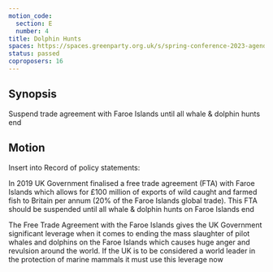 ```yaml
---
motion_code:
  section: E
  number: 4
title: Dolphin Hunts
spaces: https://spaces.greenparty.org.uk/s/spring-conference-2023-agenda-forum/?contentId=119217
status: passed
coproposers: 16
---
```

## Synopsis
Suspend trade agreement with Faroe Islands until all whale & dolphin hunts end

## Motion
Insert into Record of policy statements:

In 2019 UK Government finalised a free trade agreement (FTA) with Faroe Islands which allows for £100 million of exports of wild caught and farmed fish to Britain per annum (20% of the Faroe Islands global trade). This FTA should be suspended until all whale & dolphin hunts on Faroe Islands end

The Free Trade Agreement with the Faroe Islands gives the UK Government significant leverage when it comes to ending the mass slaughter of pilot whales and dolphins on the Faroe Islands which causes huge anger and revulsion around the world. If the UK is to be considered a world leader in the protection of marine mammals it must use this leverage now
